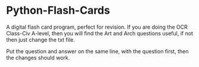 # Python-Flash-Cards

A digital flash card program, perfect for revision.
If you are doing the OCR Class-Civ A-level,
then you will find the Art and Arch questions useful,
if not then just change the txt file.

Put the question and answer on the same line, with the question first, 
then the changes should work.
